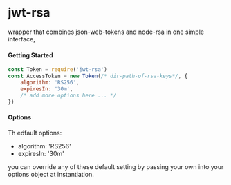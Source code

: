 # jwt-rsa
wrapper that combines json-web-tokens and node-rsa in one simple interface, 


#### Getting Started
```js
const Token = require('jwt-rsa')
const AccessToken = new Token(/* dir-path-of-rsa-keys*/, {
    algorithm: 'RS256', 
    expiresIn: '30m',
    /* add more options here ... */
})


```

#### Options
Th edfault options:
- algorithm: 'RS256'
- expiresIn: '30m'

you can override any of these default setting by passing your own into your options object at instantiation. 